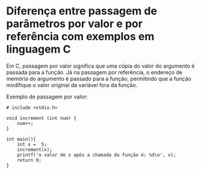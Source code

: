 # Diferença entre passagem de parâmetros por valor e por referência com exemplos em linguagem C

Em C, passagem por valor significa que uma cópia do valor do argumento é passada para a função. Já na passagem por referência, o endereço de memória do argumento é passado para a função, permitindo que a função modifique o valor original da variável fora da função.

Exemplo de passagem por valor:


```
# include <stdio.h>

void increment (int num) {
    num++;
}

int main(){
    int x =  5;
    increment(x);
    printf('o valor de x após a chamada da função é: %d\n', x);
    return 0;
}
```

